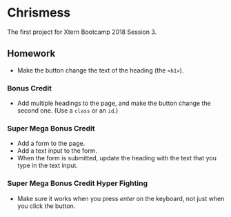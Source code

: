 # Chrismess

The first project for Xtern Bootcamp 2018 Session 3.

## Homework

* Make the button change the text of the heading (the `<h1>`).

### Bonus Credit

* Add multiple headings to the page, and make the button change the second one. (Use a `class` or an `id`.)

### Super Mega Bonus Credit

* Add a form to the page.
* Add a text input to the form.
* When the form is submitted, update the heading with the text that you type in the text input.

### Super Mega Bonus Credit Hyper Fighting

* Make sure it works when you press _enter_ on the keyboard, not just when you click the button.